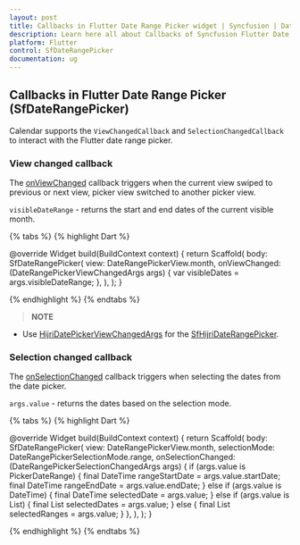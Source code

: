 ```yaml
---
layout: post
title: Callbacks in Flutter Date Range Picker widget | Syncfusion | Date Picker
description: Learn here all about Callbacks of Syncfusion Flutter Date Range Picker (SfDateRangePicker) widget and more.
platform: Flutter
control: SfDateRangePicker
documentation: ug
---
```


## Callbacks in Flutter Date Range Picker (SfDateRangePicker)
Calendar supports the `ViewChangedCallback` and `SelectionChangedCallback` to interact with the Flutter date range picker.

### View changed callback
The [onViewChanged](https://pub.dev/documentation/syncfusion_flutter_datepicker/latest/datepicker/SfDateRangePicker/onViewChanged.html) callback triggers when the current view swiped to previous or next view, picker view switched to another picker view.

`visibleDateRange` - returns the start and end dates of the current visible month.

{% tabs %}
{% highlight Dart %}

@override
Widget build(BuildContext context) {
  return Scaffold(
    body: SfDateRangePicker(
      view: DateRangePickerView.month,
      onViewChanged: (DateRangePickerViewChangedArgs args) {
        var visibleDates = args.visibleDateRange;
      },
    ),
  );
}

{% endhighlight %}
{% endtabs %}

>**NOTE** 
* Use [HijriDatePickerViewChangedArgs](https://pub.dev/documentation/syncfusion_flutter_datepicker/latest/datepicker/HijriDatePickerViewChangedArgs-class.html) for the [SfHijriDateRangePicker](https://pub.dev/documentation/syncfusion_flutter_datepicker/latest/datepicker/SfHijriDateRangePicker-class.html).

### Selection changed callback
The [onSelectionChanged](https://pub.dev/documentation/syncfusion_flutter_datepicker/latest/datepicker/SfDateRangePicker/onSelectionChanged.html) callback triggers when selecting the dates from the date picker.

`args.value` - returns the dates based on the selection mode.

{% tabs %}
{% highlight Dart %}

@override
Widget build(BuildContext context) {
  return Scaffold(
    body: SfDateRangePicker(
      view: DateRangePickerView.month,
      selectionMode: DateRangePickerSelectionMode.range,
      onSelectionChanged: (DateRangePickerSelectionChangedArgs args) {
        if (args.value is PickerDateRange) {
          final DateTime rangeStartDate = args.value.startDate;
          final DateTime rangeEndDate = args.value.endDate;
        } else if (args.value is DateTime) {
          final DateTime selectedDate = args.value;
        } else if (args.value is List<DateTime>) {
          final List<DateTime> selectedDates = args.value;
        } else {
          final List<PickerDateRange> selectedRanges = args.value;
        }
      },
    ),
  );
}

{% endhighlight %}
{% endtabs %}
